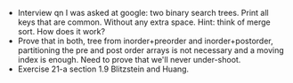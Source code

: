 - Interview qn I was asked at google: two binary search trees. Print all keys that are common. Without any extra space. Hint: think of merge sort. How does it work?
- Prove that in both, tree from inorder+preorder and inorder+postorder, partitioning the pre and post order arrays is not necessary and a moving index is enough. Need to prove that we'll never under-shoot.
- Exercise 21-a section 1.9 Blitzstein and Huang.
